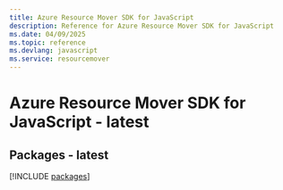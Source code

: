 ```yaml
---
title: Azure Resource Mover SDK for JavaScript
description: Reference for Azure Resource Mover SDK for JavaScript
ms.date: 04/09/2025
ms.topic: reference
ms.devlang: javascript
ms.service: resourcemover
---
```

# Azure Resource Mover SDK for JavaScript - latest
## Packages - latest
[!INCLUDE [packages](resource-mover-index.md)]